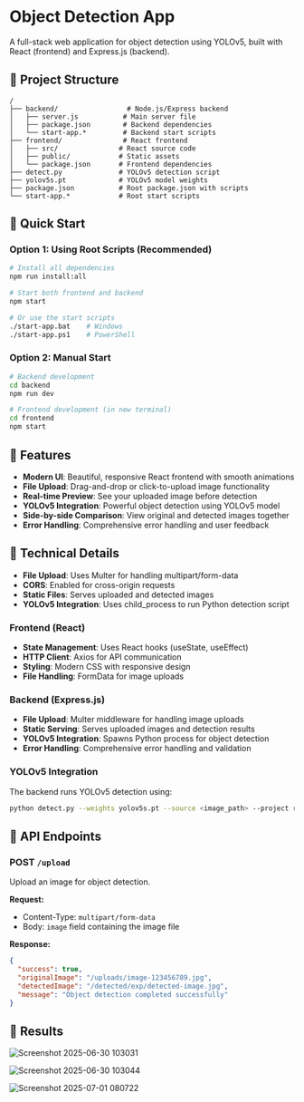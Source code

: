 # Object Detection App

A full-stack web application for object detection using YOLOv5, built with React (frontend) and Express.js (backend).

## 📁 Project Structure

```
/
├── backend/                 # Node.js/Express backend
│   ├── server.js           # Main server file
│   ├── package.json        # Backend dependencies
│   └── start-app.*         # Backend start scripts
├── frontend/               # React frontend
│   ├── src/               # React source code
│   ├── public/            # Static assets
│   └── package.json       # Frontend dependencies
├── detect.py              # YOLOv5 detection script
├── yolov5s.pt             # YOLOv5 model weights
├── package.json           # Root package.json with scripts
└── start-app.*            # Root start scripts
```

## 🚀 Quick Start

### Option 1: Using Root Scripts (Recommended)
```bash
# Install all dependencies
npm run install:all

# Start both frontend and backend
npm start

# Or use the start scripts
./start-app.bat    # Windows
./start-app.ps1    # PowerShell
```

### Option 2: Manual Start
```bash
# Backend development
cd backend
npm run dev

# Frontend development (in new terminal)
cd frontend
npm start
```

## 🚀 Features

- **Modern UI**: Beautiful, responsive React frontend with smooth animations
- **File Upload**: Drag-and-drop or click-to-upload image functionality
- **Real-time Preview**: See your uploaded image before detection
- **YOLOv5 Integration**: Powerful object detection using YOLOv5 model
- **Side-by-side Comparison**: View original and detected images together
- **Error Handling**: Comprehensive error handling and user feedback

## 🔧 Technical Details

- **File Upload**: Uses Multer for handling multipart/form-data
- **CORS**: Enabled for cross-origin requests
- **Static Files**: Serves uploaded and detected images
- **YOLOv5 Integration**: Uses child_process to run Python detection script

### Frontend (React)

- **State Management**: Uses React hooks (useState, useEffect)
- **HTTP Client**: Axios for API communication
- **Styling**: Modern CSS with responsive design
- **File Handling**: FormData for image uploads

### Backend (Express.js)

- **File Upload**: Multer middleware for handling image uploads
- **Static Serving**: Serves uploaded images and detection results
- **YOLOv5 Integration**: Spawns Python process for object detection
- **Error Handling**: Comprehensive error handling and validation

### YOLOv5 Integration

The backend runs YOLOv5 detection using:

```bash
python detect.py --weights yolov5s.pt --source <image_path> --project runs/detect --name exp --exist-ok
```

## 📝 API Endpoints

### POST `/upload`
Upload an image for object detection.

**Request:**
- Content-Type: `multipart/form-data`
- Body: `image` field containing the image file

**Response:**
```json
{
  "success": true,
  "originalImage": "/uploads/image-123456789.jpg",
  "detectedImage": "/detected/exp/detected-image.jpg",
  "message": "Object detection completed successfully"
}
```

## 📝 Results
 
![Screenshot 2025-06-30 103031](https://github.com/user-attachments/assets/78d4292f-5bc4-4bcd-994f-f1e03f17d064)

![Screenshot 2025-06-30 103044](https://github.com/user-attachments/assets/787fecfd-36ea-4479-a8b4-23e2cbb0ba5d)

![Screenshot 2025-07-01 080722](https://github.com/user-attachments/assets/f805ef2e-3727-4f61-8d83-dc6c96433db9)

